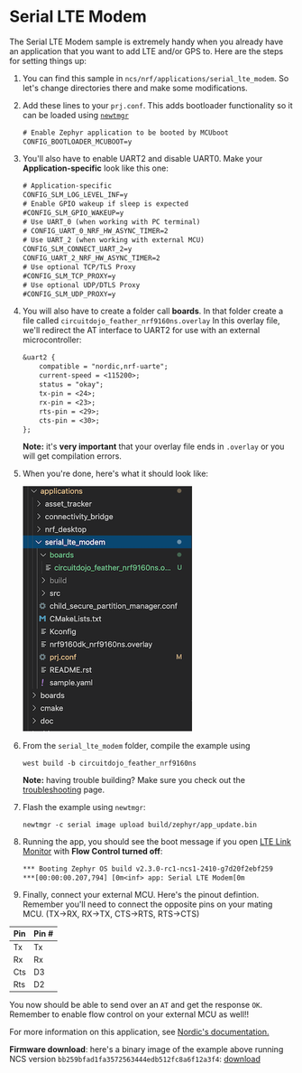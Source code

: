 # Serial LTE Modem

The Serial LTE Modem sample is extremely handy when you already have an application that you want to add LTE and/or GPS to. Here are the steps for setting things up:

1. You can find this sample in `ncs/nrf/applications/serial_lte_modem`. So let's change directories there and make some modifications.
1. Add these lines to your `prj.conf`. This adds bootloader functionality so it can be loaded using [`newtmgr`](nrf9160-programming-and-debugging.md#booloader-use)
   ```
   # Enable Zephyr application to be booted by MCUboot
   CONFIG_BOOTLOADER_MCUBOOT=y
   ```
1. You'll also have to enable UART2 and disable UART0. Make your **Application-specific** look like this one:
   ```
   # Application-specific
   CONFIG_SLM_LOG_LEVEL_INF=y
   # Enable GPIO wakeup if sleep is expected
   #CONFIG_SLM_GPIO_WAKEUP=y
   # Use UART_0 (when working with PC terminal)
   # CONFIG_UART_0_NRF_HW_ASYNC_TIMER=2
   # Use UART_2 (when working with external MCU)
   CONFIG_SLM_CONNECT_UART_2=y
   CONFIG_UART_2_NRF_HW_ASYNC_TIMER=2
   # Use optional TCP/TLS Proxy
   #CONFIG_SLM_TCP_PROXY=y
   # Use optional UDP/DTLS Proxy
   #CONFIG_SLM_UDP_PROXY=y
   ```
1. You will also have to create a folder call **boards**. In that folder create a file called `circuitdojo_feather_nrf9160ns.overlay` In this overlay file, we'll redirect the AT interface to UART2 for use with an external microcontroller:
   ```
   &uart2 {
       compatible = "nordic,nrf-uarte";
       current-speed = <115200>;
       status = "okay";
       tx-pin = <24>;
       rx-pin = <23>;
       rts-pin = <29>;
       cts-pin = <30>;
   };
   ```

   **Note:** it's **very important** that your overlay file ends in `.overlay` or you will get compilation errors.
1. When you're done, here's what it should look like:

   ![boards folder](img/serial-lte-modem/file-setup.png)
1. From the `serial_lte_modem` folder, compile the example using

    ```
    west build -b circuitdojo_feather_nrf9160ns
    ```
    
    **Note:** having trouble building? Make sure you check out the [troubleshooting](nrf9160-troubleshooting.md) page.
1. Flash the example using `newtmgr`:

    ```
    newtmgr -c serial image upload build/zephyr/app_update.bin
    ```
1. Running the app, you should see the boot message if you open [LTE Link Monitor](nrf9160-nrf-connect-desktop.md#using-with-lte-link-monitor) with **Flow Control turned off**:
   ```
   *** Booting Zephyr OS build v2.3.0-rc1-ncs1-2410-g7d20f2ebf259
   ***[00:00:00.207,794] [0m<inf> app: Serial LTE Modem[0m
   ```
1. Finally, connect your external MCU. Here's the pinout defintion. Remember you'll need to connect the opposite pins on your mating MCU. (TX->RX, RX->TX, CTS->RTS, RTS->CTS)

| Pin | Pin # |
| --- | ----- |
| Tx  | Tx    |
| Rx  | Rx    |
| Cts | D3    |
| Rts | D2    |

You now should be able to send over an `AT` and get the response `OK`. Remember to enable flow control on your external MCU as well!!

For more information on this application, see [Nordic's documentation.](https://developer.nordicsemi.com/nRF_Connect_SDK/doc/latest/nrf/applications/serial_lte_modem/doc/slm_description.html#requirements)

**Firmware download**: here's a binary image of the example above running NCS version `bb259bfad1fa3572563444edb512fc8a6f12a3f4`: [download](files/serial_lte_modem_bb259bf.zip)